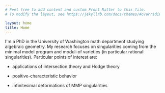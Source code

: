 ```yaml
---
# Feel free to add content and custom Front Matter to this file.
# To modify the layout, see https://jekyllrb.com/docs/themes/#overriding-theme-defaults

layout: home
title: Home
---
```


I'm a PhD in the University of Washington math department studying
algebraic geometry. My research focuses on singularities coming from
the minimal model program and moduli of varieties (in particular rational
singularities). Particular points of interest are:
  
- applications of intersection theory and Hodge theory<!-- , in the spirit of -->
  <!-- {% cite chatzistamatiouHigherDirectImages2011 %}, {% cite -->
  <!-- chatzistamatiouHodgeWittCohomologyWittRational2012  %} -->
  
- positive-characteristic behavior

- infinitesimal deformations of MMP singularities<!-- , following {% cite altmannDualizingSheafFirstorder2016 %}. -->

<!-- {% bibliography --cited %} -->




